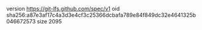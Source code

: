 version https://git-lfs.github.com/spec/v1
oid sha256:a87e3af17c4a3d3e4cf3c25366dcbafa789e84f849dc32e4641325b046672573
size 2095
